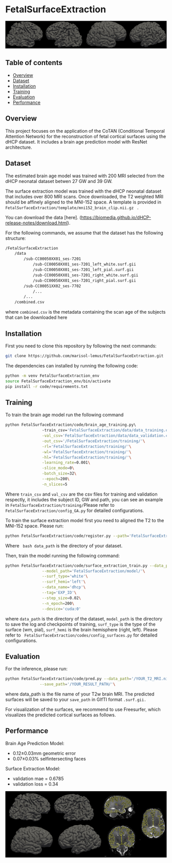 # FetalSurfaceExtraction
![](images/cover.jpg)

## Table of contents

* [Overview](#overview)
* [Dataset](#dataset)
* [Installation](#installation)
* [Training](#training)
* [Evaluation](#evaluation)
* [Performance](#performance)

## Overview  
This project focuses on the application of the CoTAN (Conditional Temporal Attention Network) for the reconstruction of fetal cortical surfaces using the dHCP dataset. It includes a brain age prediction model with ResNet architecture. 

## Dataset

The estimated brain age model was trained with 200 MRI selected from the dHCP neonatal dataset betwen 27 GW and 39 GW. 

The surface extraction model was trained with the dHCP neonatal dataset that includes over 800 MRI scans. Once downloaded, the T2 weighted MRI should be affinely aligned to the MNI-152 space. A template is provided in  ```FetalSurfaceExtraction/template/mni152_brain_clip.nii.gz ``` . 

You can download the data [here]. (https://biomedia.github.io/dHCP-release-notes/download.html). 

For the following commands, we assume that the dataset has the following structure: 
``` bash
/FetalSurfaceExtraction
    /data
        /sub-CC00050XX01_ses-7201
            /sub-CC00050XX01_ses-7201_left_white.surf.gii
            /sub-CC00050XX01_ses-7201_left_pial.surf.gii
            /sub-CC00050XX01_ses-7201_right_white.surf.gii
            /sub-CC00050XX01_ses-7201_right_pial.surf.gii
        /sub-CC00051XX02_ses-7702
            /...
        /...
    /combined.csv
```
where ``` combined.csv ``` is the metadata containing the scan age of the subjects that can be downloaded here
## Installation

First you need to clone this repository by following the next commands:
``` bash
git clone https://github.com/marisol-lemus/FetalSurfaceExtraction.git
``` 
The dependencies can installed by running the following code: 
``` bash
python -m venv FetalSurfaceExtraction_env
source FetalSurfaceExtraction_env/bin/activate
pip install -r code/requirements.txt
```
## Training
To train the brain age model run the following command

``` bash
python FetalSurfaceExtraction/code/brain_age_training.py\         
                -train_csv='FetalSurfaceExtraction/data/data_training.csv'\
                -val_csv='FetalSurfaceExtraction/data/data_validation.csv'\
                -out_csv='/FetalSurfaceExtraction/training/'\
                -rl='FetalSurfaceExtraction/training/'\
                -wl='FetalSurfaceExtraction/training/'\
                -hl='FetalSurfaceExtraction/training/'\
                -learning_rate=0.001\
                -slice_mode=0\
                -batch_size=32\
                --epoch=200\
                -n_slices=5
```

Where ``` train_csv ``` and ``` val_csv ``` are the csv files for training and validation respectly, it includes the subject ID, GW and path, you can see an example in ``` FetalSurfaceExtraction/training/ ```Please refer to ``` FetalSurfaceExtraction/config_GA.py ``` for detailed configurations. 

To train the surface extraction model first you need to aligned the T2 to the MNI-152 space. Please run:
``` bash
python FetalSurfaceExtraction/code/register.py --path='FetalSurfaceExtraction/data/ 
```
Where ``` bash data_path``` is the directory of your dataset. 

Then, train the model running the following command:
``` bash
python FetalSurfaceExtraction/code/surface_extraction_train.py --data_path='FetalSurfaceExtraction/data/'\
                --model_path='FetalSurfaceExtraction/model/'\
                --surf_type='white'\
                --surf_hemi='left'\
                --data_name='dhcp'\
                --tag='EXP_ID'\
                --step_size=0.02\
                --n_epoch=200\
                --device='cuda:0'
```
where ``` data_path ```  is the directory of the dataset, ``` model_path ``` is the directory to save the log and checkpoints of training, ``` surf_type ``` is the type of the surface (wm, pial), ``` surf_hemi ``` is the brain hemisphere (right, left). Please refer to ``` FetalSurfaceExtraction/codes/config_surfaces.py``` for detailed configurations.

## Evaluation

For the inference, please run: 
``` bash
python FetalSurfaceExtraction/code/pred.py --data_path='/YOUR_T2_MRI.nii.gz'\
               --save_path='/YOUR_RESULT_PATH/'\
```
where data_path is the file name of your T2w brain MRI. The predicted surfaces will be saved to your ``` save_path ``` in GIfTI format ``` .surf.gii. ```

For visualization of the surfaces, we recommend to use Freesurfer, which visualizes the predicted cortical surfaces as follows. 


## Performance 
Brain Age Prediction Model:
* 0.12±0.03mm geometric error
* 0.07±0.03% selfintersecting faces
 
Surface Extraction Model:
* validation mae = 0.6785
* validation loss = 0.34 

![](images/freesurfer.jpg)
